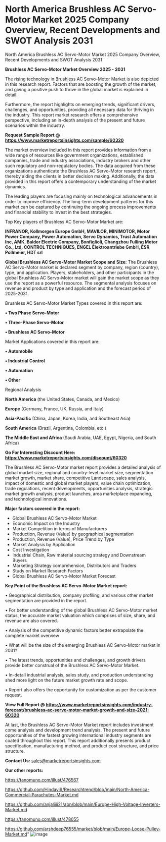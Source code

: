 # North America Brushless AC Servo-Motor Market 2025 Company Overview, Recent Developments and SWOT Analysis 2031
North America Brushless AC Servo-Motor Market 2025 Company Overview, Recent Developments and SWOT Analysis 2031

<Strong> Brushless AC Servo-Motor Market Overview 2025 - 2031</strong>

The rising technology in Brushless AC Servo-Motor Market is also depicted in this research report. Factors that are boosting the growth of the market, and giving a positive push to thrive in the global market is explained in detail.

Furthermore, the report highlights on emerging trends, significant drivers, challenges, and opportunities, providing all necessary data for thriving in the industry. This report market research offers a comprehensive perspective, including an in-depth analysis of the present and future scenarios within the industry.

<strong>Request Sample Report @ <a href=https://www.marketreportsinsights.com/sample/60320>https://www.marketreportsinsights.com/sample/60320</a></strong>

The market overview included in this report provides information from a wide range of resources like government organizations, established companies, trade and industry associations, industry brokers and other such regulatory and non-regulatory bodies. The data acquired from these organizations authenticate the Brushless AC Servo-Motor research report, thereby aiding the clients in better decision making. Additionally, the data provided in this report offers a contemporary understanding of the market dynamics.

The leading players are focusing mainly on technological advancements in order to improve efficiency. The long-term development patterns for this market can be captured by continuing the ongoing process improvements and financial stability to invest in the best strategies.

Top Key players of Brushless AC Servo-Motor Market are:

<strong>INFRANOR, Kollmorgen Europe GmbH, MAVILOR, MINIMOTOR, Motor Power Company, Power Automation, Servo Dynamics, Trust Automation Inc, AMK, Baldor Electric Company, Bonfiglioli, Changzhou Fulling Motor Co., Ltd, CONTROL TECHNIQUES, ENGEL Elektroantriebe GmbH, ESR Pollmeier, HDT srl</strong>

<strong><b>Global Brushless AC Servo-Motor Market Scope and Size:</b></strong>
The Brushless AC Servo-Motor market is declared segment by company, region (country), type, and application. Players, stakeholders, and other participants in the global Brushless AC Servo-Motor market will gain the market scope as they use the report as a powerful resource. The segmental analysis focuses on revenue and product by type and application and the forecast period of 2025-2031.

Brushless AC Servo-Motor Market Types covered in this report are:

<strong>• Two Phase Servo-Motor

• Three-Phase Servo-Motor

• Brushless AC Servo-Motor</strong>

Market Applications covered in this report are:

<strong>• Automobile

• Industrial Control

• Automation

• Other</strong> 

Regional Analysis

<strong>North America</strong> (the United States, Canada, and Mexico)

<strong>Europe</strong> (Germany, France, UK, Russia, and Italy)

<strong>Asia-Pacific</strong> (China, Japan, Korea, India, and Southeast Asia)

<strong>South America</strong> (Brazil, Argentina, Colombia, etc.)

<strong>The Middle East and Africa</strong> (Saudi Arabia, UAE, Egypt, Nigeria, and South Africa)

<strong>Go For Interesting Discount Here: <a href=https://www.marketreportsinsights.com/discount/60320>https://www.marketreportsinsights.com/discount/60320</a></strong>

The Brushless AC Servo-Motor market report provides a detailed analysis of global market size, regional and country-level market size, segmentation market growth, market share, competitive Landscape, sales analysis, impact of domestic and global market players, value chain optimization, trade regulations, recent developments, opportunities analysis, strategic market growth analysis, product launches, area marketplace expanding, and technological innovations.

<strong><b>Major factors covered in the report:</b></strong>
<ul>
  <li>Global Brushless AC Servo-Motor Market </li>
  <li>Economic Impact on the Industry</li>
  <li>Market Competition in terms of Manufacturers</li>
  <li>Production, Revenue (Value) by geographical segmentation</li>
  <li>Production, Revenue (Value), Price Trend by Type</li>
  <li>Market Analysis by Application</li>
  <li>Cost Investigation</li>
  <li>Industrial Chain, Raw material sourcing strategy and Downstream Buyers</li>
  <li>Marketing Strategy comprehension, Distributors and Traders</li>
  <li>Study on Market Research Factors</li>
  <li>Global Brushless AC Servo-Motor Market Forecast</li>
</ul>

<strong><b>Key Point of the Brushless AC Servo-Motor Market report:</b></strong>

• Geographical distribution, company profiling, and various other market segmentation are provided in the report.

• For better understanding of the global Brushless AC Servo-Motor market status, the accurate market valuation which comprises of size, share, and revenue are also covered.

• Analysis of the competitive dynamic factors better extrapolate the complete market overview

• What will be the size of the emerging Brushless AC Servo-Motor market in 2031?

• The latest trends, opportunities and challenges, and growth drivers provide better construal of the Brushless AC Servo-Motor Market.

• In-detail industrial analysis, sales study, and production understanding shed more light on the future market growth rate and scope.

• Report also offers the opportunity for customization as per the customer request.

<strong><b>View Full Report @ <a href=https://www.marketreportsinsights.com/industry-forecast/brushless-ac-servo-motor-market-growth-and-size-2021-60320>https://www.marketreportsinsights.com/industry-forecast/brushless-ac-servo-motor-market-growth-and-size-2021-60320</a></b></strong>


At last, the Brushless AC Servo-Motor Market report includes investment come analysis and development trend analysis. The present and future opportunities of the fastest growing international industry segments are coated throughout this report. This report additionally presents product specification, manufacturing method, and product cost structure, and price structure.

<strong>Contact Us:</strong>
sales@marketreportsinsights.com

<strong>Our other reports:</strong>

<a href=https://tanomuno.com/illust/476567>https://tanomuno.com/illust/476567</a>

<a href=https://github.com/Hindavi9/Researchtrend/blob/main/North-America-Commercial-Parachutes-Market.md>https://github.com/Hindavi9/Researchtrend/blob/main/North-America-Commercial-Parachutes-Market.md</a>

<a href=https://github.com/anjaliiii21/abn/blob/main/Europe-High-Voltage-Inverters-Market.md>https://github.com/anjaliiii21/abn/blob/main/Europe-High-Voltage-Inverters-Market.md</a>

<a href=https://tanomuno.com/illust/478055>https://tanomuno.com/illust/478055</a>

<a href=https://github.com/arshdeep76555/market/blob/main/Europe-Loose-Pulley-Market.md>https://github.com/arshdeep76555/market/blob/main/Europe-Loose-Pulley-Market.md</a>"
![image](https://github.com/user-attachments/assets/e9999dc1-8104-4802-9507-010847ccaef8)
